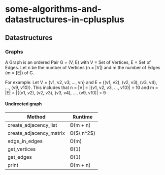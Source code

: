 # some-algorithms-and-datastructures-in-cplusplus

## Datastructures

### Graphs

A Graph is an ordered Pair G = (V, E) with V = Set of Vertices, E = Set of Edges.
Let n be the number of Vertices (n = |V|) and m the number of Edges (m = [E|) of G.

For example:
Let V = {v1, v2, v3, ..., vn} and E = {(v1, v2), (v2, v3), (v3, v4), ..., (v9, v10)}.
This includes that n = |V| = |{v1, v2, v3, ..., v10}| = 10 and m = |E| = |{(v1, v2), (v2, v3), (v3, v4), ..., (v9, v10)| = 9

#### Undirected graph

<table>
  <thead>
    <tr>
      <th>Method</th>
      <th>Runtime</th>
    </tr>
  </thead>
  <tbody>
    <tr>
      <td>create_adjacency_list</td>
      <td>&#920;(m + n)</td>
    </tr>
    <tr>
      <td>create_adjacency_matrix</td>
      <td>&#920;($\ n^2$)</td>
    </tr>
    <tr>
      <td>edge_in_edges</td>
      <td>&#927;(m)</td>
    </tr>
    <tr>
        <td>get_vertices</td>
      <td>&#920;(1)</td>
    </tr>
    <tr>
      <td>get_edges</td>
      <td>&#920;(1)</td>
    </tr>
    <tr>
      <td>print</td>
      <td>&#920;(m + n)</td>
    </tr>

  </tbody>
</table>

